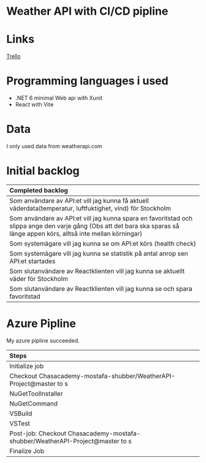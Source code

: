 # Weather API with CI/CD pipline

# Links
[Trello](https://trello.com/b/XLzxepF2/v%C3%A4derapi)

# Programming languages i used
* .NET 6 minimal Web api with Xunit
* React with Vite

# Data
I only used data from weatherapi.com

# Initial backlog

| Completed backlog |
|:------------------|
| Som användare av API:et vill jag kunna få aktuell väderdata(temperatur, luftfuktighet, vind) för Stockholm |
|Som användare av API:et vill jag kunna spara en favoritstad och slippa ange den varje gång (Obs att det bara ska sparas så länge appen körs, alltså inte mellan körningar)|
|Som systemägare vill jag kunna se om API:et körs (health check)|
|Som systemägare vill jag kunna se statistik på antal anrop sen API:et startades|
|Som slutanvändare av Reactklienten vill jag kunna se aktuellt väder för Stockholm|
|Som slutanvändare av Reactklienten vill jag kunna se och spara favoritstad|

# Azure Pipline
My azure pipline succeeded.

| Steps |
|:-------|
| Initialize job |
| Checkout Chasacademy-mostafa-shubber/WeatherAPI-Project@master to s |
|NuGetToolInstaller|
|NuGetCommand|
|VSBuild|
|VSTest|
|Post-job: Checkout Chasacademy-mostafa-shubber/WeatherAPI-Project@master to s|
|Finalize Job|

